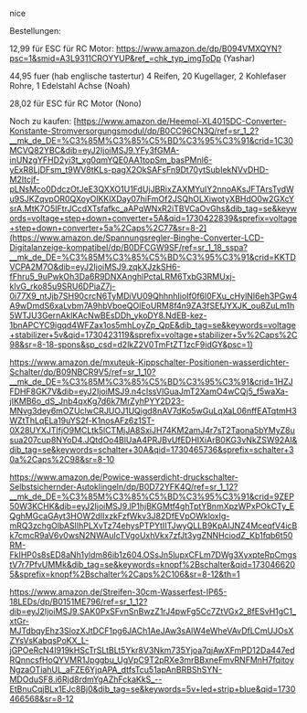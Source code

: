 nice

Bestellungen:

12,99 für ESC für RC Motor: https://www.amazon.de/dp/B094VMXQYN?psc=1&smid=A3L9311CROYYUP&ref_=chk_typ_imgToDp (Yashar)

44,95 fuer (hab englische tastertur) 4 Reifen, 20 Kugellager, 2 Kohlefaser Rohre, 1 Edelstahl Achse (Noah)

28,02 für ESC für RC Motor (Nono)


Noch zu kaufen:
[https://www.amazon.de/Heemol-XL4015DC-Converter-Konstante-Stromversorgungsmodul/dp/B0CC96CN3Q/ref=sr_1_2?__mk_de_DE=%C3%85M%C3%85%C5%BD%C3%95%C3%91&crid=1C30MCVQ82YBC&dib=eyJ2IjoiMSJ9.YFy3fGMA-inUNzgYFHD2yi3t_xg0qmYQE0AA1topSm_basPMnl6-yExR8LjDFsm_t9WV8tKLs-pagX2OkSAFsFn9Dt70ytSubIekNVvDHD-M2Itcjf-pLNsMco0DdczOtJeE3QXXO1U1FdUjJBRixZAXMYuIY2nnoAKsJFTArsTydWu9SJKZqvpOR0QXoyOlKKlXDay07hiFmOf2JSQhOLXiwotyXBHdO0w2GXcYsrA.MtK7O5IFtrJCcdXTsfafkc_aAPqWNxR2iTBVCaOvGhs&dib_tag=se&keywords=voltage+step+down+converter+5A&qid=1730422839&sprefix=voltage+step+down+converter+5a%2Caps%2C77&sr=8-2](https://www.amazon.de/Spannungsregler-Binghe-Converter-LCD-Digitalanzeige-kompatibel/dp/B0DFCGW9SF/ref=sr_1_18_sspa?__mk_de_DE=%C3%85M%C3%85%C5%BD%C3%95%C3%91&crid=KKTDVCPA2M7O&dib=eyJ2IjoiMSJ9.zqkXJzkSH6-fFhru5_9uPwkOh3Da6R9DNXAnghlPctaLRM6TxbG3RMUxj-klvG_rko85u9SRU6DPiaZ7j-0i77X9_ntJjb7SH90crcN6TyMDiVU09QhhnhIioIf0f6l0FXu_cHylNI6eh3PGw4A9wDmdS6xaLvbm7A9hbVboeQOlEoURM8f4n9ZA3fSEfJYXJK_ou8ZuLm1h5WTJU3GernAklKAcNwBEsDDh_ykoDY8.NdEB-kez-1bnAPCYC9igqd4WFZax1os5mhLoyZp_QpE&dib_tag=se&keywords=voltage+stabilizer+5v&qid=1730423119&sprefix=voltage+stabilizer+5v%2Caps%2C98&sr=8-18-spons&sp_csd=d2lkZ2V0TmFtZT1zcF9idGY&psc=1)

https://www.amazon.de/mxuteuk-Kippschalter-Positionen-wasserdichter-Schalter/dp/B09NBCR9V5/ref=sr_1_10?__mk_de_DE=%C3%85M%C3%85%C5%BD%C3%95%C3%91&crid=1HZJFDHF8GK7V&dib=eyJ2IjoiMSJ9.n4cIssVlGuaJmT2XamO4wCQj5_f5waXa-jIKMB6o_dS_Jnb4qxKg7d6k7MrZyhPYY2D23-MNvg3dey6mOZUclwCRJUOJ1UQigd8nAV7dKo5wGuLqXaL06nffEATqtmH3WZtThLqELa19uYS2f-K1nosAFz6z1ST-0X28UYXJTlfjO9MCLtk5lCTMjJA8SxiJH74KM2amJ4r7sT2Taona5bYMyZ8usua207cup8NYoD4.JQtdOo4BlUaA4PRJBvUfEDHIXiArB0KG3vNkZSW92AI&dib_tag=se&keywords=schalter+30A&qid=1730465736&sprefix=schalter+30a%2Caps%2C98&sr=8-10

https://www.amazon.de/Powice-wasserdicht-druckschalter-Selbstsichernder-Autoklingeln/dp/B0D72YFK4Q/ref=sr_1_12?__mk_de_DE=%C3%85M%C3%85%C5%BD%C3%95%C3%91&crid=9ZEP50W3KCHK&dib=eyJ2IjoiMSJ9.lP1hjBKGMtf4ghTptYBnmXpzWPxPOkCTy_EQghMGcaGAyt3HOW2dIIxzkFzfWkv3J82DfEVpOWkloxIg-mRQ3zchgOlbASlIhPLXvTz74ehysPTPYtIITJwyQLLB9KpAIJNZ4MceqfV4icBk7cmcR9aV6v0wsN2NWAuIcTVgoUxhVkx7zfJt3ygZNNHciodZ_Kb1fqb6t50RM-FkIHP0s8sED8aNh1yldm86ib1z604.OSsJn5lupxCFLm7DWg3XyxpteRpCmgstV7r7PfvUMMk&dib_tag=se&keywords=knopf%2Bschalter&qid=1730466205&sprefix=knopf%2Bschalter%2Caps%2C106&sr=8-12&th=1

https://www.amazon.de/Streifen-30cm-Wasserfest-IP65-18LEDs/dp/B0151ME796/ref=sr_1_12?dib=eyJ2IjoiMSJ9.SAK0PxSFvnSnBwzZ1rJ4pwFg5Cc7ZtVGx2_8fESvH1gC1_xtGr-MJTdbqyEhz3SlozXJtDCF1pg6JACh1AeJAw3sAlW4eWheVAvDfLCmUJOsXZYsVsKabqsPoKX_L-jGPOeRcN4I919kHScTrSLtBLt5Ykr8V3Nkm735Yjoa7qjAwXFmPD12Da447edRQnncsfHoQYVMR1Jpggbu_UgVpC9T2pRXe3mrBBxneFmvRNFMnH7fqitoyNgzaOTiahUL_aFZE6YjqAPA_dtfsTcu51apAnBRBShSYN-MDOduSF8.i6Rjd8rdmYgAZhFckaKkS_--EtBnuCqjBLx1EJc8Bj0&dib_tag=se&keywords=5v+led+strip+blue&qid=1730466568&sr=8-12
